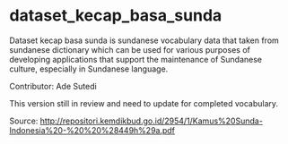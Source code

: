 # dataset_kecap_basa_sunda

Dataset kecap basa sunda is sundanese vocabulary data that taken from sundanese dictionary which can be used for various purposes of developing applications that support the maintenance of Sundanese culture, especially in Sundanese language.

Contributor:
Ade Sutedi

This version still in review and need to update for completed vocabulary.

Source: http://repositori.kemdikbud.go.id/2954/1/Kamus%20Sunda-Indonesia%20-%20%20%28449h%29a.pdf
